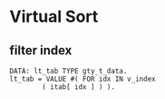 # Virtual Sort
## filter index
```
DATA: lt_tab TYPE gty_t_data.
lt_tab = VALUE #( FOR idx IN v_index
        ( itab[ idx ] ) ).
```
